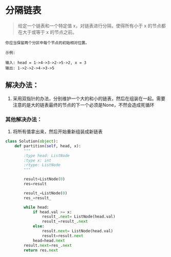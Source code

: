 # 分隔链表

> 给定一个链表和一个特定值 x，对链表进行分隔，使得所有小于 x 的节点都在大于或等于 x 的节点之前。

```
你应当保留两个分区中每个节点的初始相对位置。

示例:

输入: head = 1->4->3->2->5->2, x = 3
输出: 1->2->2->4->3->5
```


## 解决办法：
1. 采用双指针的办法，分别维护一个大的和小的链表，然后在组装在一起。需要注意的是大的链表最终的节点的下一个必须是None，不然会造成死循环


### 其他解决办法：
1. 将所有值拿出来，然后开始重新组装成新链表

```python
class Solution(object):
    def partition(self, head, x):
        """
        :type head: ListNode
        :type x: int
        :rtype: ListNode
        """

        result=ListNode(0)
        res=result

        result_=ListNode(0)
        res_=result_

        while head:
            if head.val >= x:
                result_.next= ListNode(head.val)
                result_=result_.next
            else:
                result.next= ListNode(head.val)
                result=result.next
            head=head.next
        result.next=res_.next
        return res.next
```

